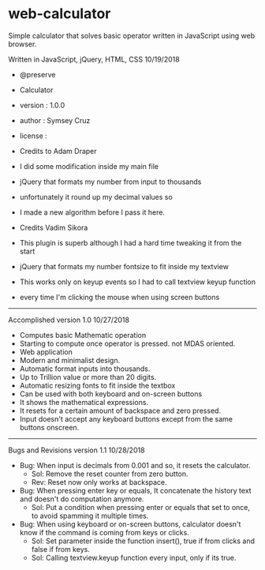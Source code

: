 # web-calculator
Simple calculator that solves basic operator written in JavaScript using web browser.

Written in JavaScript, jQuery, HTML, CSS
10/19/2018

 * @preserve
 * Calculator
 * version : 1.0.0
 * author : Symsey Cruz
 * license :

 * Credits to Adam Draper
 * I did some modification inside my main file
 * jQuery that formats my number from input to thousands
 * unfortunately it round up my decimal values so
 * I made a new algorithm before I pass it here.


 * Credits Vadim Sikora
 * This plugin is superb although I had a hard time tweaking it from the start
 * jQuery that formats my number fontsize to fit inside my textview
 * This works only on keyup events so I had to call textview keyup function
 * every time I'm clicking the mouse when using screen buttons

-------------------------------------------------------------------------------------------

 Accomplished version 1.0
 10/27/2018

 * Computes basic Mathematic operation
 * Starting to compute once operator is pressed. not MDAS oriented.
 * Web application
 * Modern and minimalist design.
 * Automatic format inputs into thousands.
 * Up to Trillion value or more than 20 digits.
 * Automatic resizing fonts to fit inside the textbox
 * Can be used with both keyboard and on-screen buttons
 * It shows the mathematical expressions.
 * It resets for a certain amount of backspace and zero pressed.
 * Input doesn't accept any keyboard buttons except from the same buttons onscreen.

 -------------------------------------------------------------------------------------------

 Bugs and Revisions version 1.1
 10/28/2018

 * Bug: When input is decimals from 0.001 and so, it resets the calculator.
      - Sol: Remove the reset counter from zero button.
      - Rev: Reset now only works at backspace.
 * Bug: When pressing enter key or equals, It concatenate the history text and doesn't do
   computation anymore.
      - Sol: Put a condition when pressing enter or equals that set to once,
             to avoid spamming it multiple times.
 * Bug: When using keyboard or on-screen buttons, calculator doesn't know if the command is coming
        from keys or clicks.
      - Sol: Set parameter inside the function insert(), true if from clicks and false if from keys.
      - Sol: Calling textview.keyup function every input, only if its true.
